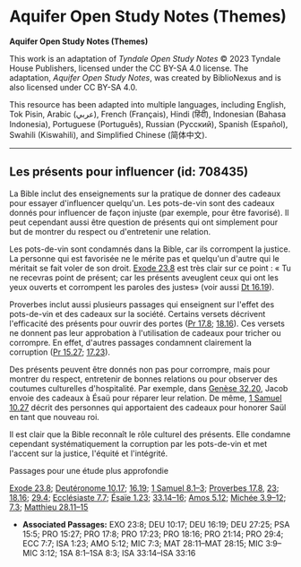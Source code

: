 # Aquifer Open Study Notes (Themes)

**Aquifer Open Study Notes (Themes)**

This work is an adaptation of *Tyndale Open Study Notes* © 2023 Tyndale House Publishers, licensed under the CC BY\-SA 4\.0 license. The adaptation, *Aquifer Open Study Notes*, was created by BiblioNexus and is also licensed under CC BY\-SA 4\.0\.

This resource has been adapted into multiple languages, including English, Tok Pisin, Arabic (عربي), French (Français), Hindi (हिंदी), Indonesian (Bahasa Indonesia), Portuguese (Português), Russian (Русский), Spanish (Español), Swahili (Kiswahili), and Simplified Chinese (简体中文).



--------------------------------

## Les présents pour influencer (id: 708435)

La Bible inclut des enseignements sur la pratique de donner des cadeaux pour essayer d'influencer quelqu'un. Les pots\-de\-vin sont des cadeaux donnés pour influencer de façon injuste (par exemple, pour être favorisé). Il peut cependant aussi être question de présents qui ont simplement pour but de montrer du respect ou d'entretenir une relation.

Les pots\-de\-vin sont condamnés dans la Bible, car ils corrompent la justice. La personne qui est favorisée ne le mérite pas et quelqu'un d'autre qui le méritait se fait voler de son droit. [Exode 23\.8](https://ref.ly/Exod23:8) est très clair sur ce point : « Tu ne recevras point de présent; car les présents aveuglent ceux qui ont les yeux ouverts et corrompent les paroles des justes» (voir aussi [Dt 16\.19](https://ref.ly/Deut16:19)).

Proverbes inclut aussi plusieurs passages qui enseignent sur l'effet des pots\-de\-vin et des cadeaux sur la société. Certains versets décrivent l'efficacité des présents pour ouvrir des portes ([Pr 17\.8](https://ref.ly/Prov17:8); [18\.16](https://ref.ly/Prov18:16)). Ces versets ne donnent pas leur approbation à l'utilisation de cadeaux pour tricher ou corrompre. En effet, d'autres passages condamnent clairement la corruption ([Pr 15\.27](https://ref.ly/Prov15:27); [17\.23](https://ref.ly/Prov17:23)).

Des présents peuvent être donnés non pas pour corrompre, mais pour montrer du respect, entretenir de bonnes relations ou pour observer des coutumes culturelles d'hospitalité. Par exemple, dans [Genèse 32\.20](https://ref.ly/Gen32:20), Jacob envoie des cadeaux à Ésaü pour réparer leur relation. De même, [1 Samuel 10\.27](https://ref.ly/1Sam10:27) décrit des personnes qui apportaient des cadeaux pour honorer Saül en tant que nouveau roi.

Il est clair que la Bible reconnaît le rôle culturel des présents. Elle condamne cependant systématiquement la corruption par les pots\-de\-vin et met l'accent sur la justice, l'équité et l'intégrité.

Passages pour une étude plus approfondie

[Exode 23\.8](https://ref.ly/Exod23:8); [Deutéronome 10\.17](https://ref.ly/Deut10:17); [16\.19](https://ref.ly/Deut16:19); [1 Samuel 8\.1–3](https://ref.ly/1Sam8:1-1Sam8:3); [Proverbes 17\.8](https://ref.ly/Prov17:8), [23](https://ref.ly/Prov17:23); [18\.16](https://ref.ly/Prov18:16); [29\.4](https://ref.ly/Prov29:4); [Ecclésiaste 7\.7](https://ref.ly/Eccl7:7); [Ésaïe 1\.23](https://ref.ly/Isa1:23); [33\.14–16](https://ref.ly/Isa33:14-Isa33:16); [Amos 5\.12](https://ref.ly/Amos5:12); [Michée 3\.9–12](https://ref.ly/Mic3:9-Mic3:12); [7\.3](https://ref.ly/Mic7:3); [Matthieu 28\.11–15](https://ref.ly/Matt28:11-Matt28:15)

* **Associated Passages:** EXO 23:8; DEU 10:17; DEU 16:19; DEU 27:25; PSA 15:5; PRO 15:27; PRO 17:8; PRO 17:23; PRO 18:16; PRO 21:14; PRO 29:4; ECC 7:7; ISA 1:23; AMO 5:12; MIC 7:3; MAT 28:11–MAT 28:15; MIC 3:9–MIC 3:12; 1SA 8:1–1SA 8:3; ISA 33:14–ISA 33:16

